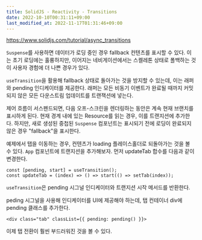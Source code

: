 ```yaml
---
title: SolidJS - Reactivity - Transitions
date: 2022-10-10T00:31:11+09:00
last_modified_at: 2022-11-17T01:31:46+09:00
---
```


https://www.solidjs.com/tutorial/async_transitions

`Suspense`를 사용하면 데이터가 로딩 중인 경우 fallback 컨텐츠를 표시할 수 있다. 이는 초기 로딩에는 훌륭하지만, 이어지는 네비게이션에서는 스켈레톤 상태로 폴백하는 것이 사용자 경험에 더 나쁜 경우가 있다.

`useTransition`을 활용해 fallback 상태로 돌아가는 것을 방지할 수 있는데, 이는 래퍼와 pending 인디케이터를 제공한다. 래퍼는 모든 비동기 이벤트가 완료될 때까지 커밋되지 않은 모든 다운스트림 업데이트를 트랜잭션에 넣는다.

제어 흐름이 서스펜드되면, 다음 오프-스크린을 렌더링하는 동안은 계속 현재 브랜치를 표시하게 된다. 현재 경계 내에 있는 Resource를 읽는 경우, 이를 트랜지션에 추가한다. 하지만, 새로 생성된 중첩된 `Suspense` 컴포넌트는 표시되기 전에 로딩이 완료되지 않은 경우 "fallback"을 표시한다.

예제에서 탭을 이동하는 경우, 컨텐츠가 loading 플레이스홀더로 되돌아가는 것을 볼 수 있다. `App` 컴포넌트에 트랜지션을 추가해보자. 먼저 updateTab 합수를 다음과 같이 변경한다.

```tsx
const [pending, start] = useTransition();
const updateTab = (index) => () => start(() => setTab(index));
```

`useTransition`은 pending 시그널 인디케이터와 트랜지션 시작 메서드를 반환한다.

peding 시그널을 사용해 인디케이터를 UI에 제공해야 하는데, 탭 컨테이너 div에 pending 클래스를 추가한다.

```tsx
<div class="tab" classList={{ pending: pending() }}>
```

이제 탭 전환이 훨씬 부드러워진 것을 볼 수 있다.